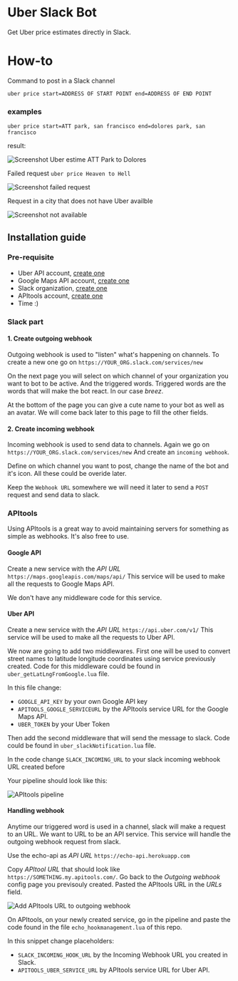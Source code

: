 # Uber Slack Bot

Get Uber price estimates directly in Slack.

# How-to
Command to post in a Slack channel

`uber price start=ADDRESS OF START POINT end=ADDRESS OF END POINT`

### examples
`uber price start=ATT park, san francisco end=dolores park, san francisco`

result:

![Screenshot Uber estime ATT Park to Dolores](http://i.imgur.com/kFbvEk8.png?1)

Failed request `uber price Heaven to Hell`

![Screenshot failed request](https://i.imgur.com/SRYaBRW.png)

Request in a city that does not have Uber availble

![Screenshot not available](https://i.imgur.com/8lxkiia.png)

## Installation guide

### Pre-requisite
  - Uber API account, [create one](https://developer.uber.com/)
  - Google Maps API account, [create one](https://console.developers.google.com/)
  - Slack organization, [create one](https://slack.com/)
  - APItools account, [create one](https://apitools.com?ref=uberbot)
  - Time :)

  
### Slack part
#### 1. Create outgoing webhook
Outgoing webhook is used to "listen" what's happening on channels.
To create a new one go on `https://YOUR_ORG.slack.com/services/new`

On the next page you will select on which channel of your organization you want to bot to be active. And the triggered words. Triggered words are the words that will make the bot react. In our case *breez*.

At the bottom of the page you can give a cute name to your bot as well as an avatar.
We will come back later to this page to fill the other fields.

#### 2. Create incoming webhook
Incoming webhook is used to send data to channels.
Again we go on `https://YOUR_ORG.slack.com/services/new`
And create an `incoming webhook`.

Define on which channel you want to post, change the name of the bot and it's icon. All these could be overide later.

Keep the `Webhook URL` somewhere we will need it later to send a `POST` request and send data to slack.

### APItools
Using APItools is a great way to avoid maintaining servers for something as simple as webhooks. It's also free to use.

#### Google API
Create a new service with the *API URL* `https://maps.googleapis.com/maps/api/`
This service will be used to make all the requests to Google Maps API.

We don't have any middleware code for this service.

#### Uber API
Create a new service with the *API URL* `https://api.uber.com/v1/`
This service will be used to make all the requests to Uber API.

We now are going to add two middlewares. First one will be used to convert street names to latitude longitude coordinates using service previously created.
Code for this middleware could be found in `uber_getLatLngFromGoogle.lua` file.

In this file change:

- `GOOGLE_API_KEY` by your own Google API key
- `APITOOLS_GOOGLE_SERVICEURL` by the APItools service URL for the Google Maps API.
- `UBER_TOKEN` by your Uber Token

Then add the second middleware that will send the message to slack. Code could be found in `uber_slackNotification.lua` file.

In the code change `SLACK_INCOMING_URL` to your slack incoming webhook URL created before

Your pipeline should look like this:

![APItools pipeline](https://i.imgur.com/IY8uiZK.png)

#### Handling webhook
Anytime our triggered word is used in a channel, slack will make a request to an URL. We want to URL to be an API service. This service will handle the outgoing webhook request from slack.

Use the echo-api as *API URL* `https://echo-api.herokuapp.com`

Copy *APItool URL* that should look like `https://SOMETHING.my.apitools.com/`.
Go back to the *Outgoing webhook* config page you previsouly created. Pasted the APItools URL in the *URLs* field.

![Add APItools URL to outgoing webhook](https://i.imgur.com/QCL5rHP.png)

On APItools, on your newly created service, go in the pipeline and paste the code found in the file `echo_hookmanagement.lua` of this repo.

In this snippet change placeholders:

- `SLACK_INCOMING_HOOK_URL` by the Incoming Webhook URL you created in Slack.
- `APITOOLS_UBER_SERVICE_URL` by APItools service URL for Uber API.
